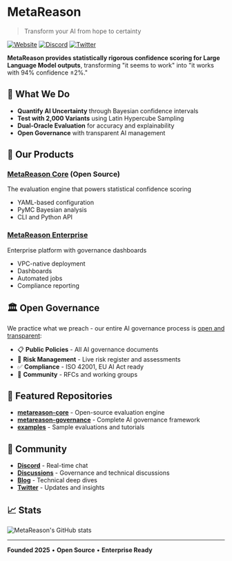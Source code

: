 # MetaReason
> Transform your AI from hope to certainty

[![Website](https://img.shields.io/badge/Website-metareason.ai-blue)](https://metareason.ai)
[![Discord](https://img.shields.io/discord/DISCORD_ID?label=Discord&logo=discord)](https://discord.gg/Wzh2NsmrmX)
[![Twitter](https://img.shields.io/twitter/follow/MetaReasonAI?style=social)](https://twitter.com/MetaReasonAI)

**MetaReason provides statistically rigorous confidence scoring for Large Language Model outputs**, transforming "it seems to work" into "it works with 94% confidence ±2%."

## 🎯 What We Do

- **Quantify AI Uncertainty** through Bayesian confidence intervals
- **Test with 2,000 Variants** using Latin Hypercube Sampling  
- **Dual-Oracle Evaluation** for accuracy and explainability
- **Open Governance** with transparent AI management

## 🚀 Our Products

### [MetaReason Core](https://github.com/metareason/metareason-core) (Open Source)
The evaluation engine that powers statistical confidence scoring
- YAML-based configuration
- PyMC Bayesian analysis  
- CLI and Python API

### [MetaReason Enterprise](https://metareason.ai/enterprise)
Enterprise platform with governance dashboards
- VPC-native deployment
- Dashboards
- Automated jobs
- Compliance reporting

## 🏛️ Open Governance

We practice what we preach - our entire AI governance process is [open and transparent](https://github.com/metareason/metareason-governance):

- 📋 **Public Policies** - All AI governance documents
- 🎯 **Risk Management** - Live risk register and assessments  
- ✅ **Compliance** - ISO 42001, EU AI Act ready
- 🤝 **Community** - RFCs and working groups

## 🌟 Featured Repositories

- **[metareason-core](https://github.com/metareason/metareason-core)** - Open-source evaluation engine
- **[metareason-governance](https://github.com/metareason/metareason-governance)** - Complete AI governance framework
- **[examples](https://github.com/metareason/examples)** - Sample evaluations and tutorials

## 💬 Community

- **[Discord]([https://discord.gg/metareason](https://discord.gg/Wzh2NsmrmX))** - Real-time chat
- **[Discussions](https://github.com/orgs/metareason-ai/discussions)** - Governance and technical discussions
- **[Blog](https://blog.metareason.ai)** - Technical deep dives
- **[Twitter](https://twitter.com/MetaReasonAI)** - Updates and insights

## 📈 Stats

![MetaReason's GitHub stats](https://github-readme-stats.vercel.app/api?username=metareason&show_icons=true&theme=default&count_private=false)

---

**Founded 2025** • **Open Source** • **Enterprise Ready**
